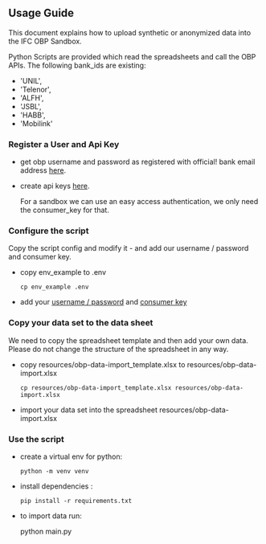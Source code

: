 ## Usage Guide

This document explains how to upload synthetic or anonymized data into the IFC OBP Sandbox.

Python Scripts are provided which read the spreadsheets and call the OBP APIs.
The following bank_ids are existing:
* 'UNIL',
* 'Telenor',
* 'ALFH',
* 'JSBL',
* 'HABB',
* 'Mobilink'
### Register a User and Api Key

* get obp username and password as registered with official! bank email address [here](https://ifcsandbox.openbankproject.com/user_mgt/sign_up).
* create api keys [here](https://ifcsandbox.openbankproject.com/consumer-registration).

  For a sandbox we can use an easy access authentication, we only need the consumer_key for that.
### Configure the script

Copy the script config and modify it - and add our username / password and consumer key.

* copy env_example to .env
  ```shell
  cp env_example .env
  ```
* add your [username / password](https://ifcsandbox.openbankproject.com/user_mgt/sign_up) and [consumer key](https://ifcsandbox.openbankproject.com/consumer-registration) 

### Copy your data set to  the data  sheet

We need to copy the spreadsheet template and then add your own data. Please do not change the structure of the spreadsheet in any way.

* copy resources/obp-data-import_template.xlsx to resources/obp-data-import.xlsx
  ```shell
  cp resources/obp-data-import_template.xlsx resources/obp-data-import.xlsx
  ```
* import your data set into the spreadsheet resources/obp-data-import.xlsx

### Use the script

* create a virtual env for python:
  ```shell
  python -m venv venv
  ```
* install dependencies :
  ```shell
  pip install -r requirements.txt
  ```
* to import data run:

   python main.py
   
